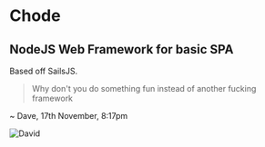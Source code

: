 # Chode
## NodeJS Web Framework for basic SPA

Based off SailsJS.

>Why don't you do something fun instead of another fucking framework

~ Dave, 17th November, 8:17pm

![David](//raw.githubusercontent.com/zivc/chode/master/docs/darve.png "Fuck you, Dave")

